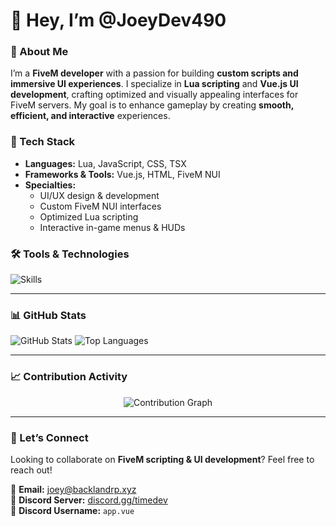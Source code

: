 # 👋 Hey, I’m @JoeyDev490  

### 🚀 About Me  
I’m a **FiveM developer** with a passion for building **custom scripts and immersive UI experiences**. I specialize in **Lua scripting** and **Vue.js UI development**, crafting optimized and visually appealing interfaces for FiveM servers. My goal is to enhance gameplay by creating **smooth, efficient, and interactive** experiences.  

### 🔧 Tech Stack  
- **Languages:** Lua, JavaScript, CSS, TSX  
- **Frameworks & Tools:** Vue.js, HTML, FiveM NUI  
- **Specialties:**  
  - UI/UX design & development  
  - Custom FiveM NUI interfaces  
  - Optimized Lua scripting  
  - Interactive in-game menus & HUDs  

### 🛠️ Tools & Technologies  
<p align="left">
  <img src="https://skillicons.dev/icons?i=lua,js,vue,css,html,github,vscode,figma,discord" alt="Skills" />
</p>  

---

### 📊 GitHub Stats  
<p align="left">
  <img src="https://github-readme-stats.vercel.app/api?username=JoeyDev490&show_icons=true&theme=shadow_green" alt="GitHub Stats" />
  <img src="https://github-readme-stats.vercel.app/api/top-langs/?username=JoeyDev490&layout=compact&theme=shadow_green" alt="Top Languages" />
</p>  

---

### 📈 Contribution Activity  
<p align="center">
  <img src="https://github-readme-activity-graph.vercel.app/graph?username=JoeyDev490&theme=github-dark&bg_color=0d1117&color=00ff00&line=00ff00&point=00ff00&hide_border=true" alt="Contribution Graph" />
</p>  

---

### 🤝 Let’s Connect  
Looking to collaborate on **FiveM scripting & UI development**? Feel free to reach out!  

📩 **Email:** [joey@backlandrp.xyz](mailto:joey@backlandrp.xyz)  
💬 **Discord Server:** [discord.gg/timedev](https://discord.gg/timedev)  
👤 **Discord Username:** `app.vue`
